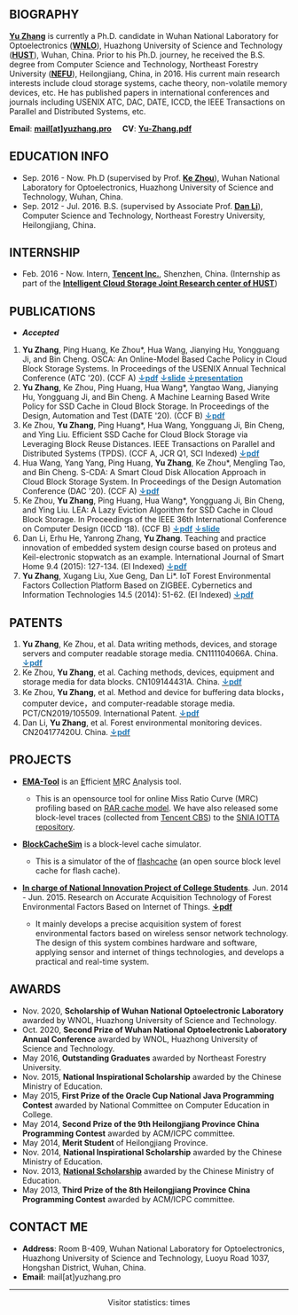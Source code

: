 ## BIOGRAPHY
**[Yu Zhang](https://github.com/zhangyu-hust)** is currently a Ph.D. candidate in Wuhan National Laboratory for Optoelectronics (**[WNLO](http://english.wnlo.hust.edu.cn/)**), Huazhong University of Science and Technology (**[HUST](http://english.hust.edu.cn/)**), Wuhan, China. Prior to his Ph.D. journey, he received the B.S. degree from Computer Science and Technology, Northeast Forestry University (**[NEFU](http://en.nefu.edu.cn/)**), Heilongjiang, China, in 2016. His current main research interests include cloud storage systems, cache theory, non-volatile memory devices, etc. He has published papers in international conferences and journals including USENIX ATC, DAC, DATE, ICCD, the IEEE Transactions on Parallel
and Distributed Systems, etc.

**Email**: **[mail[at]yuzhang.pro](mail@yuzhang.pro)** &nbsp;&nbsp;&nbsp; **CV**: **[Yu-Zhang.pdf](yu-zhang.pdf)**

## EDUCATION INFO
- Sep. 2016 - Now. Ph.D (supervised by Prof. **[Ke Zhou](http://faculty.hust.edu.cn/zhouke2/zh_CN/index.htm)**), Wuhan National Laboratory for Optoelectronics, Huazhong University of Science and Technology, Wuhan, China.
- Sep. 2012 - Jul. 2016. B.S. (supervised by Associate Prof. **[Dan Li](https://icec.nefu.edu.cn/info/1023/1576.htm)**), Computer Science and Technology, Northeast Forestry University, Heilongjiang, China.

## INTERNSHIP
- Feb. 2016 - Now. Intern, **[Tencent Inc.](https://www.tencent.com/en-us/about.html)**, Shenzhen, China. (Internship as part of the **[Intelligent Cloud Storage Joint Research center of HUST](https://ur.tencent.com/cooperation/lab)**)

## PUBLICATIONS
- ***Accepted***
<ol>
<li><strong>Yu Zhang</strong>, Ping Huang, Ke Zhou*, Hua Wang, Jianying Hu, Yongguang Ji, and Bin Cheng. OSCA: An Online-Model Based Cache Policy in Cloud Block Storage Systems. In Proceedings of the USENIX Annual Technical Conference (ATC '20). (CCF A)  <a href="papers/ATC_2020.pdf"><strong><font color="#267cb9">↓pdf</font></strong></a>  <a href="papers/ATC_2020_PPT.pdf"><strong><font color="#267cb9">↓slide</font></strong></a>   <a href="https://www.usenix.org/conference/atc20/presentation/zhang-yu"><strong><font color="#267cb9">↓presentation</font></strong></a> </li> 

<li><strong>Yu Zhang</strong>, Ke Zhou, Ping Huang, Hua Wang*, Yangtao Wang, Jianying Hu, Yongguang Ji, and Bin Cheng. A Machine Learning Based Write Policy for SSD Cache in Cloud Block Storage. In Proceedings of the Design, Automation and Test (DATE '20). (CCF B) <a href="papers/DATE_2020.pdf"><strong><font color="#267cb9">↓pdf</font></strong></a> </li>

<li>Ke Zhou, <strong>Yu Zhang</strong>, Ping Huang*, Hua Wang, Yongguang Ji, Bin Cheng, and Ying Liu. Efficient SSD Cache for Cloud Block Storage via Leveraging Block Reuse Distances. IEEE Transactions on Parallel and Distributed Systems (TPDS). (CCF A, JCR Q1, SCI Indexed) <a href="papers/TPDS_2020.pdf"><strong><font color="#267cb9">↓pdf</font></strong></a></li>

<li>Hua Wang, Yang Yang, Ping Huang, <strong>Yu Zhang</strong>, Ke Zhou*, Mengling Tao, and Bin Cheng. S-CDA: A Smart Cloud Disk Allocation Approach in Cloud Block Storage System. In Proceedings of the Design Automation Conference (DAC '20). (CCF A) <a href="papers/DAC_2020.pdf"><strong><font color="#267cb9">↓pdf</font></strong></a></li>
 
<li>Ke Zhou, <strong>Yu Zhang</strong>, Ping Huang, Hua Wang*, Yongguang Ji, Bin Cheng, and Ying Liu. LEA: A Lazy Eviction Algorithm for SSD Cache in Cloud Block Storage. In Proceedings of the IEEE 36th International Conference on Computer Design (ICCD '18). (CCF B) <a href="papers/ICCD_2018.pdf"><strong><font color="#267cb9">↓pdf</font></strong></a>   <a href="papers/ICCD_2018_PPT.pdf"><strong><font color="#267cb9">↓slide</font></strong></a></li>

<li>Dan Li, Erhu He, Yanrong Zhang, <strong>Yu Zhang</strong>. Teaching and practice innovation of embedded system design course based on proteus and Keil-electronic stopwatch as an example. International Journal of Smart Home 9.4 (2015): 127-134. (EI Indexed) <a href="papers/JSH_2015.pdf"><strong><font color="#267cb9">↓pdf</font></strong></a> </li>

<li><strong>Yu Zhang</strong>, Xugang Liu, Xue Geng, Dan Li*. IoT Forest Environmental Factors Collection Platform Based on ZIGBEE. Cybernetics and Information Technologies 14.5 (2014): 51-62. (EI Indexed) <a href="papers/CIT_2014.pdf"><strong><font color="#267cb9">↓pdf</font></strong></a></li>
</ol>

<!-- ***Under review*** -->
<!--ol-->
<!--li><strong>Yu Zhang</strong>, Ping Huang, Ke Zhou*, Hua Wang, Jianying Hu, Yongguang Ji, and Bin Cheng. Efficient Cache Allocation Scheme for Cloud Block Storage via using an Online Cache Model. IEEE Transactions on Computers (TC). (CCF A, JCR Q2, SCI Indexed)</li-->
 
<!--li><strong>Yu Zhang</strong>, Ke Zhou*. A survey on AI for storage. ACM Transactions on Storage (TOS). (CCF A, JCR Q3, SCI Indexed)</li-->
 
<!--li>Hua Wang, Xiaoyun Xing,<strong>Yu Zhang</strong>, Yongguang Ji. AOP: An Adaptive Overload Prediction Scheme for Cloud Block Storage Systems. In Proceedings of the IEEE 38th International Conference on Computer Design (ICCD '20). (CCF B) (<strong>Corresponding author</strong>)</li-->
<!--/ol-->

## PATENTS
<ol>
<li><strong>Yu Zhang</strong>, Ke Zhou, et al. Data writing methods, devices, and storage servers and computer readable storage media. CN111104066A. China. <a href="patents/CN111104066A.pdf"><strong><font color="#267cb9">↓pdf</font></strong></a></li>

<li>Ke Zhou, <strong>Yu Zhang</strong>, et al. Caching methods, devices, equipment and storage media for data blocks. CN109144431A. China. <a href="patents/CN109144431A.pdf"><strong><font color="#267cb9">↓pdf</font></strong></a></li>

<li>Ke Zhou, <strong>Yu Zhang</strong>, et al. Method and device for buffering data blocks，computer device，and computer-readable storage media. PCT/CN2019/105509. International Patent. <a href="patents/WO2020063355A1.pdf"><strong><font color="#267cb9">↓pdf</font></strong></a></li>

<li>Dan Li, <strong>Yu Zhang</strong>, et al. Forest environmental monitoring devices. CN204177420U. China. <a href="patents/CN204177420U.pdf"><strong><font color="#267cb9">↓pdf</font></strong></a></li>
</ol>

## PROJECTS
- **[EMA-Tool](https://github.com/dudulu233/EMA-Tool)** is an <u>E</u>fficient <u>M</u>RC <u>A</u>nalysis tool.
   + This is an opensource tool for online Miss Ratio Curve (MRC) profiling based on [RAR cache model](http://yuzhang.pro/papers/ATC_2020.pdf). We have also released some block-level traces (collected from [Tencent CBS](https://intl.cloud.tencent.com/product/cbs)) to the [SNIA IOTTA repository](http://iotta.snia.org/tracetypes/4).

- **[BlockCacheSim](https://github.com/zydirtyfish/BlockCacheSim)** is a block-level cache simulator.
   + This is a simulator of the of [flashcache](https://github.com/facebookarchive/flashcache) (an open source block level cache for flash cache).

- **[In charge of National Innovation Project of College Students](http://www.moe.gov.cn/jyb_xxgk/zdgk_sxml/sxml_gdjy/gdjy_scjy/cxcyjy_jhxmmd/)**. Jun. 2014 - Jun. 2015. Research on Accurate Acquisition Technology of Forest Environmental Factors Based on Internet of Things. **[↓pdf](project/project_1.pdf)**
   + It mainly develops a precise acquisition system of forest environmental factors based on wireless sensor network technology. The design of this system   combines hardware and software, applying sensor and internet of things technologies, and develops a practical and real-time system.

## AWARDS
- Nov. 2020, **Scholarship of Wuhan National Optoelectronic Laboratory** awarded by WNOL, Huazhong University of Science and Technology.
- Oct. 2020, **Second Prize of Wuhan National Optoelectronic Laboratory Annual Conference** awarded by WNOL, Huazhong University of Science and Technology.
- May  2016, **Outstanding Graduates** awarded by Northeast Forestry University.
- Nov. 2015, **National Inspirational Scholarship** awarded by the Chinese Ministry of Education.
- May 2015, **First Prize of the Oracle Cup National Java Programming Contest** awarded by National Committee on Computer Education in College.
- May 2014, **Second Prize of the 9th Heilongjiang Province China Programming Contest** awarded by ACM/ICPC committee.
- May 2014, **Merit Student** of Heilongjiang Province.
- Nov. 2014, **National Inspirational Scholarship** awarded by the Chinese Ministry of Education.
- Nov. 2013, **[National Scholarship](http://www.moe.gov.cn/srcsite/A05/s7505/201312/t20131213_161004.html)** awarded by the Chinese Ministry of Education.
- May 2013, **Third Prize of the 8th Heilongjiang Province China Programming Contest** awarded by ACM/ICPC committee.

## CONTACT ME
- **Address**: Room B-409, Wuhan National Laboratory for Optoelectronics, Huazhong University of Science and Technology, Luoyu Road 1037, Hongshan District, Wuhan, China.
- **Email**: mail[at]yuzhang.pro

***
<center>
<script async src="//busuanzi.ibruce.info/busuanzi/2.3/busuanzi.pure.mini.js"></script>
<span id="busuanzi_container_site_pv">Visitor statistics: <span id="busuanzi_value_site_pv"></span> times</span>
